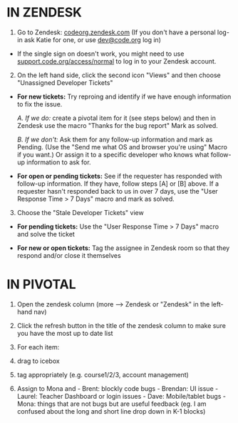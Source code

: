 # IN ZENDESK

1. Go to Zendesk: [codeorg.zendesk.com](http://codeorg.zendesk.com/) (If you don't have a personal log-in ask Katie for one, or use dev@code.org log in)
 - If the single sign on doesn't work, you might need to use [support.code.org/access/normal](https://support.code.org/access/normal/) to log in to your Zendesk account.

2. On the left hand side, click the second icon "Views" and then choose "Unassigned Developer Tickets"

 - **For new tickets:** Try reproing and identify if we have enough information to fix the issue. 

    *A. If we do:* create a pivotal item for it (see steps below) and then in Zendesk use the macro "Thanks for the bug report" Mark as solved.
  
    *B. If we don't:* Ask them for any follow-up information and mark as Pending. (Use the "Send me what OS and browser you're using" Macro if you want.) Or assign it to a specific developer who knows what follow-up information to ask for.

 - **For open or pending tickets:** See if the requester has responded with follow-up information. If they have, follow steps [A] or [B] above. If a requester hasn't responded back to us in over 7 days, use the "User Response Time > 7 Days" macro and mark as solved.

3. Choose the "Stale Developer Tickets" view

 - **For pending tickets:** Use the "User Response Time > 7 Days" macro and solve the ticket

 - **For new or open tickets:** Tag the assignee in Zendesk room so that they respond and/or close it themselves


# IN PIVOTAL

1. Open the zendesk column (more --> Zendesk or "Zendesk" in the left-hand nav)

2. Click the refresh button in the title of the zendesk column to make sure you have the most up to date list

3. For each item:
  1. drag to icebox
  2. tag appropriately (e.g. course1/2/3, account management)
  3. Assign to Mona and
    - Brent: blockly code bugs
    - Brendan: UI issue
    - Laurel: Teacher Dashboard or login issues
    - Dave: Mobile/tablet bugs
    - Mona: things that are not bugs but are useful feedback (eg. I am confused about the long and short line drop down in K-1 blocks)
